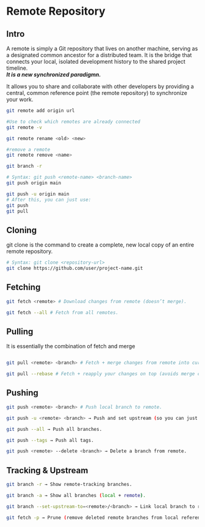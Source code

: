 # Remote Repository

## Intro

A remote is simply a Git repository that lives on another machine, serving as a designated common ancestor for a distributed team. It is the bridge that connects your local, isolated development history to the shared project timeline.
<br>
**_It is a new synchronized paradigmn._**

It allows you to share and collaborate with other developers by providing a central, common reference point (the remote repository) to synchronize your work.

```bash
git remote add origin url
```

```bash
#Use to check which remotes are already connected
git remote -v
```

```bash
git remote rename <old> <new>
```

```bash
#remove a remote
git remote remove <name>
```

```bash
git branch -r
```

```bash
# Syntax: git push <remote-name> <branch-name>
git push origin main
```

```bash
git push -u origin main
# After this, you can just use:
git push
git pull
```

## Cloning

git clone is the command to create a complete, new local copy of an entire remote repository.

```bash
# Syntax: git clone <repository-url>
git clone https://github.com/user/project-name.git
```

## Fetching

```bash
git fetch <remote> # Download changes from remote (doesn’t merge).

git fetch --all # Fetch from all remotes.
```

## Pulling

It is essentially the combination of fetch and merge

```bash

git pull <remote> <branch> # Fetch + merge changes from remote into current branch.

git pull --rebase # Fetch + reapply your changes on top (avoids merge commits).
```

## Pushing

```bash
git push <remote> <branch> # Push local branch to remote.

git push -u <remote> <branch> → Push and set upstream (so you can just git push next time).

git push --all → Push all branches.

git push --tags → Push all tags.

git push <remote> --delete <branch> → Delete a branch from remote.
```

## Tracking & Upstream

```bash
git branch -r → Show remote-tracking branches.

git branch -a → Show all branches (local + remote).

git branch --set-upstream-to=<remote>/<branch> → Link local branch to remote branch.

git fetch -p → Prune (remove deleted remote branches from local references).
```
